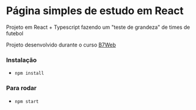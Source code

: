# Página simples de estudo em React

Projeto em React + Typescript fazendo um "teste de grandeza" de times de futebol

Projeto desenvolvido durante o curso [B7Web](https://b7web.com.br)


### Instalação
- `npm install`

### Para rodar
- `npm start`